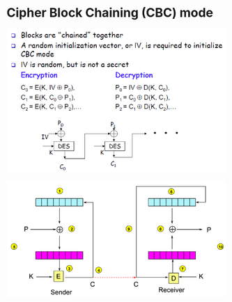 # Cipher Block Chaining \(CBC\) mode

![](../../.gitbook/assets/image%20%2859%29.png)

![](../../.gitbook/assets/image%20%2840%29.png)

